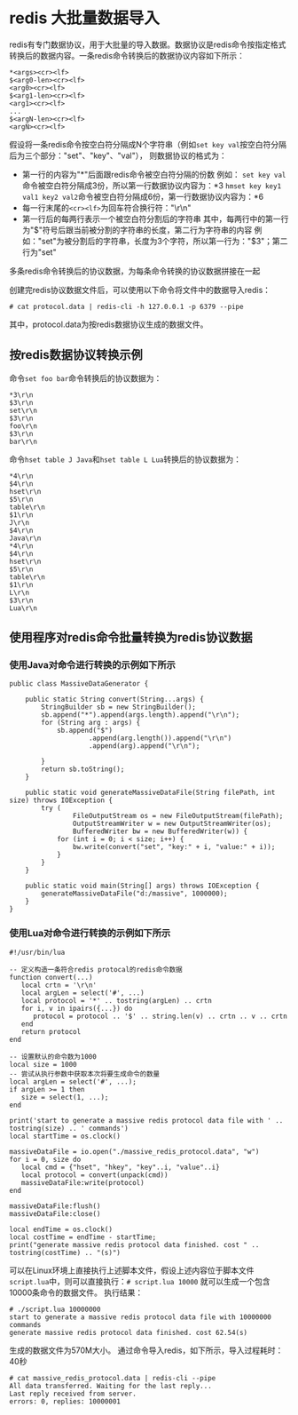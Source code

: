 # redis 大批量数据导入
redis有专门数据协议，用于大批量的导入数据。数据协议是redis命令按指定格式转换后的数据内容。一条redis命令转换后的数据协议内容如下所示：
```
*<args><cr><lf>
$<arg0-len><cr><lf>
<arg0><cr><lf>
$<arg1-len><cr><lf>
<arg1><cr><lf>
...
$<argN-len><cr><lf>
<argN><cr><lf>
```
假设将一条redis命令按空白符分隔成N个字符串（例如`set key val`按空白符分隔后为三个部分："set"、"key"、"val"），
则数据协议的格式为：
+ 第一行的内容为"*"后面跟redis命令被空白符分隔的份数
    例如：
    `set key val`命令被空白符分隔成3份，所以第一行数据协议内容为：*3
    `hmset key key1 val1 key2 val2`命令被空白符分隔成6份，第一行数据协议内容为：*6
+ 每一行末尾的`<cr><lf>`为回车符合换行符："\r\n"
+ 第一行后的每两行表示一个被空白符分割后的字符串
    其中，每两行中的第一行为"$"符号后跟当前被分割的字符串的长度，第二行为字符串的内容
    例如："set"为被分割后的字符串，长度为3个字符，所以第一行为："$3"；第二行为"set"

多条redis命令转换后的协议数据，为每条命令转换的协议数据拼接在一起

创建完redis协议数据文件后，可以使用以下命令将文件中的数据导入redis：
```
# cat protocol.data | redis-cli -h 127.0.0.1 -p 6379 --pipe
```
其中，protocol.data为按redis数据协议生成的数据文件。

## 按redis数据协议转换示例
命令`set foo bar`命令转换后的协议数据为：
```
*3\r\n
$3\r\n
set\r\n
$3\r\n
foo\r\n
$3\r\n
bar\r\n
```

命令`hset table J Java`和`hset table L Lua`转换后的协议数据为：
```
*4\r\n
$4\r\n
hset\r\n
$5\r\n
table\r\n
$1\r\n
J\r\n
$4\r\n
Java\r\n
*4\r\n
$4\r\n
hset\r\n
$5\r\n
table\r\n
$1\r\n
L\r\n
$3\r\n
Lua\r\n
```

## 使用程序对redis命令批量转换为redis协议数据

### 使用Java对命令进行转换的示例如下所示
```
public class MassiveDataGenerator {

    public static String convert(String...args) {
        StringBuilder sb = new StringBuilder();
        sb.append("*").append(args.length).append("\r\n");
        for (String arg : args) {
            sb.append("$")
                    .append(arg.length()).append("\r\n")
                    .append(arg).append("\r\n");

        }
        return sb.toString();
    }

    public static void generateMassiveDataFile(String filePath, int size) throws IOException {
        try (
                FileOutputStream os = new FileOutputStream(filePath);
                OutputStreamWriter w = new OutputStreamWriter(os);
                BufferedWriter bw = new BufferedWriter(w)) {
            for (int i = 0; i < size; i++) {
                bw.write(convert("set", "key:" + i, "value:" + i));
            }
        }
    }

    public static void main(String[] args) throws IOException {
        generateMassiveDataFile("d:/massive", 1000000);
    }
}
```

### 使用Lua对命令进行转换的示例如下所示
```
#!/usr/bin/lua

-- 定义构造一条符合redis protocal的redis命令数据
function convert(...)
   local crtn = '\r\n'
   local argLen = select('#', ...)
   local protocol = '*' .. tostring(argLen) .. crtn
   for i, v in ipairs({...}) do
      protocol = protocol .. '$' .. string.len(v) .. crtn .. v .. crtn
   end
   return protocol
end

-- 设置默认的命令数为1000
local size = 1000
-- 尝试从执行参数中获取本次将要生成命令的数量
local argLen = select('#', ...);
if argLen >= 1 then
   size = select(1, ...);
end

print('start to generate a massive redis protocol data file with ' .. tostring(size) .. ' commands')
local startTime = os.clock()

massiveDataFile = io.open("./massive_redis_protocol.data", "w")
for i = 0, size do
   local cmd = {"hset", "hkey", "key"..i, "value"..i}
   local protocol = convert(unpack(cmd))
   massiveDataFile:write(protocol)
end

massiveDataFile:flush()
massiveDataFile:close()

local endTime = os.clock()
local costTime = endTime - startTime;
print("generate massive redis protocol data finished. cost " .. tostring(costTime) .. "(s)")
```
可以在Linux环境上直接执行上述脚本文件，假设上述内容位于脚本文件`script.lua`中，则可以直接执行：`# script.lua 10000` 就可以生成一个包含10000条命令的数据文件。
执行结果：
```
# ./script.lua 10000000
start to generate a massive redis protocol data file with 10000000 commands
generate massive redis protocol data finished. cost 62.54(s)
```
生成的数据文件为570M大小。
通过命令导入redis，如下所示，导入过程耗时：40秒
```
# cat massive_redis_protocol.data | redis-cli --pipe
All data transferred. Waiting for the last reply...
Last reply received from server.
errors: 0, replies: 10000001
```
